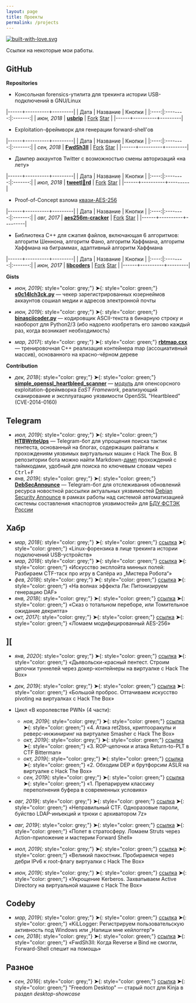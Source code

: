 ```yaml
---
layout: page
title: Проекты
permalink: /projects
---
```


[![built-with-love.svg](https://img.shields.io/badge/built%20with-%F0%9F%92%97%F0%9F%92%97%F0%9F%92%97-lightgrey?style=flat-square)](http://project.cyberpunk.ru/lib/burning_chrome/)

Ссылки на некоторые мои работы.

## GitHub

**Repositories**

- Консольная forensics-утилита для трекинга истории USB-подключений в GNU/Linux

|------+----------+---------|
| Дата | Название | Кнопки  |
|:----:|:--------:|:-------:|
| *июн, 2018* | [**usbrip**](https://github.com/snovvcrash/usbrip "snovvcrash/usbrip: Simple command line forensics tool for tracking USB device artifacts (history of USB events) on GNU/Linux.") | <a class="github-button" href="https://github.com/snovvcrash/usbrip/archive/master.zip" data-icon="octicon-repo-forked" data-size="large" aria-label="Fork snovvcrash/usbrip on GitHub">Fork</a> <a class="github-button" href="https://github.com/snovvcrash/usbrip" data-icon="octicon-star" data-size="large" data-show-count="true" aria-label="Star snovvcrash/usbrip on GitHub">Star</a> |
|------+----------+---------|

- Exploitation-фреймворк для генерации forward-shell'ов

|------+----------+---------|
| Дата | Название | Кнопки  |
|:----:|:--------:|:-------:|
| *сен, 2018* | [**FwdSh3ll**](https://github.com/snovvcrash/FwdSh3ll "snovvcrash/FwdSh3ll: Forward shell generation framework.") | <a class="github-button" href="https://github.com/snovvcrash/usbrip/fork" data-icon="octicon-repo-forked" data-size="large" data-size="large" aria-label="Fork snovvcrash/usbrip on GitHub">Fork</a> <a class="github-button" href="https://github.com/snovvcrash/FwdSh3ll" data-icon="octicon-star" data-size="large" data-show-count="true" aria-label="Star snovvcrash/FwdSh3ll on GitHub">Star</a> |
|------+----------+---------|

- Дампер аккаунтов Twitter с возможностью смены авторизаций «на лету»

|------+----------+---------|
| Дата | Название | Кнопки  |
|:----:|:--------:|:-------:|
| *июл, 2018* | [**tweetl:crown:rd**](https://github.com/snovvcrash/tweetlord "snovvcrash/tweetlord: Twitter profile dumper (downloader) with authorization swapping.") | <a class="github-button" href="https://github.com/snovvcrash/tweetlord/fork" data-icon="octicon-repo-forked" data-size="large" aria-label="Fork snovvcrash/tweetlord on GitHub">Fork</a> <a class="github-button" href="https://github.com/snovvcrash/tweetlord" data-icon="octicon-star" data-size="large" data-show-count="true" aria-label="Star snovvcrash/tweetlord on GitHub">Star</a> |
|------+----------+---------|

- Proof-of-Concept взлома [квази-AES-256](https://habr.com/post/339910 "Ломаем модифицированный AES-256 / Хабр")

|------+----------+---------|
| Дата | Название | Кнопки  |
|:----:|:--------:|:-------:|
| *авг, 2017* | [**aes256m-cracker**](https://github.com/snovvcrash/aes256m-cracker "snovvcrash/aes256m-cracker: Demo of cracking the training version of AES-256 (AES-256-M).") | <a class="github-button" href="https://github.com/snovvcrash/aes256m-cracker/archive/master.zip" data-icon="octicon-repo-forked" data-size="large" aria-label="Fork snovvcrash/aes256m-cracker on GitHub">Fork</a> <a class="github-button" href="https://github.com/snovvcrash/aes256m-cracker" data-icon="octicon-star" data-size="large" data-show-count="true" aria-label="Star snovvcrash/aes256m-cracker on GitHub">Star</a> |
|------+----------+---------|

- Библиотека C++ для сжатия файлов, включающая 6 алгоритмов: алгоритм Шеннона, алгоритм Фано, алгоритм Хаффмана, алгоритм Хаффмана на биграммах, адаптивный алгоритм Хаффмана

|------+----------+---------|
| Дата | Название | Кнопки  |
|:----:|:--------:|:-------:|
| *июн, 2017* | [**libcoders**](https://github.com/snovvcrash/libcoders "snovvcrash/libcoders: File compression library (includes 6 algorithms).") | <a class="github-button" href="https://github.com/snovvcrash/libcoders/archive/master.zip" data-icon="octicon-repo-forked" data-size="large" aria-label="Fork snovvcrash/libcoders on GitHub">Fork</a> <a class="github-button" href="https://github.com/snovvcrash/libcoders" data-icon="octicon-star" data-size="large" data-show-count="true" aria-label="Star snovvcrash/libcoders on GitHub">Star</a> |
|------+----------+---------|

**Gists**

- *июн, 2019*{: style="color: grey;"} **➤**{: style="color: green;"} [**s0c14lch3ck.py**](https://gist.github.com/snovvcrash/86bcbf65cbc89bf496fd19afcf19f6f5 "Username checker") — чекер зарегистрированных юзернеймов аккаунтов сошиал медии и адресов электронной почты

- *июн, 2019*{: style="color: grey;"} **➤**{: style="color: green;"} [**binasciicoder.py**](https://gist.github.com/snovvcrash/e8e129527ea77f2664a97b54cdeb9f55 "ASCII text string to binary string and vise versa (Python2/3 compatible)") — кодировщик ASCII-текста в бинарную строку и наоборот для Python2/3 (ибо надоело изобретать его заново каждый раз, когда возникает необходимость)

- *мар, 2017*{: style="color: grey;"} **➤**{: style="color: green;"} [**rbtmap.cxx**](https://gist.github.com/snovvcrash/e8bbdf8fa6e750ce503be219c243887e "Implementation of map (associative container) based on the red-black tree structure") — тренировочная C++ реализация контейнера map (ассоциативный массив), основанного на красно-чёрном дереве

**Contribution**

- *дек, 2018*{: style="color: grey;"} **➤**{: style="color: green;"} [**simple_openssl_heartbleed_scanner**](https://github.com/C0reL0ader/EaST/blob/master/exploits/simple_openssl_heartbleed_scanner.py "EaST/simple_openssl_heartbleed_scanner.py at master · C0reL0ader/EaST") — [модуль](https://gist.github.com/snovvcrash/5f12ffa8ce197e981e7b881903aa5122 "OpenSSL 'Heartbleed' exploit module for the EaST Framework") для опенсорсного exploitation-фреймворка *EaST Framework*, реализующий сканирование и эксплуатацию уязвимости OpenSSL "Heartbleed" (CVE-2014-0160)

## Telegram

- *июл, 2019*{: style="color: grey;"} **➤**{: style="color: green;"} [**HTBWriteUps**](https://t.me/HTBWriteUpsBot "Telegram: Contact @HTBWriteUpsBot") — Telegram-бот для упрощения поиска тактик пентеста, основанный на блогах, содержащих райтапы к прохождениям уязвимых виртуальных машин с Hack The Box. В репозитории бота можно найти Markdown-[дамп](https://github.com/snovvcrash/htb-write-ups-bot/blob/master/md/latest.md "htb-write-ups-bot/latest.md at master · snovvcrash/htb-write-ups-bot · GitHub") прохождений с таймкодами, удобный для поиска по ключевым словам через <kbd>Ctrl</kbd>+<kbd>F</kbd>
- *янв, 2019*{: style="color: grey;"} **➤**{: style="color: green;"} [**DebSecAnnounce**](https://t.me/DebSecAnnounceBot "Telegram: Contact @DebSecAnnounceBot") — Telegram-бот для отслеживания обновлений ресурса новостной рассылки актуальных уязвимостей [Debian Security Announce](https://lists.debian.org/debian-security-announce/ "Debian Mailing Lists -- Index for debian-security-announce") в рамках работы над системой автоматизацией системы составления «паспортов уязвимостей» для [БДУ ФСТЭК России](https://bdu.fstec.ru/vul "БДУ - Уязвимости")

## Хабр

- *мар, 2018*{: style="color: grey;"} **➤**{: style="color: green;"} [ссылка](https://habr.com/post/352254/) **➤**{: style="color: green;"} «Linux-форензика в лице трекинга истории подключений USB-устройств»
- *мар, 2018*{: style="color: grey;"} **➤**{: style="color: green;"} [ссылка](https://habr.com/post/351360/) **➤**{: style="color: green;"} «Искусство эксплойта минных полей: Разбираем CTF-таск про игру в Сапёра из „Мистера Робота“»
- *фев, 2018*{: style="color: grey;"} **➤**{: style="color: green;"} [ссылка](https://habr.com/post/347580/) **➤**{: style="color: green;"} «На волнах эффекта Ли: Питонизируем генерацию DAF»
- *янв, 2018*{: style="color: grey;"} **➤**{: style="color: green;"} [ссылка](https://habr.com/post/346572/) **➤**{: style="color: green;"} «Сказ о тотальном переборе, или Томительное ожидание декрипта»
- *окт, 2017*{: style="color: grey;"} **➤**{: style="color: green;"} [ссылка](https://habr.com/post/339910/) **➤**{: style="color: green;"} «Ломаем модифицированный AES-256»

## ][

* *янв, 2020*{: style="color: grey;"} **➤**{: style="color: green;"} [ссылка](https://xakep.ru/2019/12/26/htb-reddish/) **➤**{: style="color: green;"} «Дьявольски-красный пентест. Строим цепочки туннелей через докер-контейнеры на виртуалке с Hack The Box»

* *дек, 2019*{: style="color: grey;"} **➤**{: style="color: green;"} [ссылка](https://xakep.ru/2019/12/26/htb-pivoting/) **➤**{: style="color: green;"} «Большой проброс. Оттачиваем искусство pivoting на виртуалках с Hack The Box»

* Цикл «В королевстве PWN» (4 части):
  - *ноя, 2019*{: style="color: grey;"} **➤**{: style="color: green;"} [ссылка](https://xakep.ru/2019/11/20/hackthebox-smasher/) **➤**{: style="color: green;"} «4. Атака ret2bss, криптооракулы и реверс-инжиниринг на виртуалке Smasher с Hack The Box»
  - *окт, 2019*{: style="color: grey;"} **➤**{: style="color: green;"} [ссылка](https://xakep.ru/2019/10/23/ctf-bitterman/) **➤**{: style="color: green;"} «3. ROP-цепочки и атака Return-to-PLT в CTF Bitterman»
  - *окт, 2019*{: style="color: grey;"} **➤**{: style="color: green;"} [ссылка](https://xakep.ru/2019/10/08/hackthebox-dep-aslr/) **➤**{: style="color: green;"} «2. Обходим DEP и брутфорсим ASLR на виртуалке с Hack The Box»
  - *сен, 2019*{: style="color: grey;"} **➤**{: style="color: green;"} [ссылка](https://xakep.ru/2019/09/20/stack-overflow/) **➤**{: style="color: green;"} «1. Препарируем классику переполнения буфера в современных условиях»

* *авг, 2019*{: style="color: grey;"} **➤**{: style="color: green;"} [ссылка](https://xakep.ru/2019/08/20/compressed-token-format/) **➤**{: style="color: green;"} «Неправильный CTF. Одноразовые пароли, буйство LDAP-инъекций и трюки c архиватором 7z»
* *авг, 2019*{: style="color: grey;"} **➤**{: style="color: green;"} [ссылка](https://xakep.ru/2019/08/13/struts-forward-shell/) **➤**{: style="color: green;"} «Полет в стратосферу. Ломаем Struts через Action-приложение и мастерим Forward Shell»
* *июл, 2019*{: style="color: grey;"} **➤**{: style="color: green;"} [ссылка](https://xakep.ru/2019/07/16/mischief/) **➤**{: style="color: green;"} «Великий пакостник. Пробираемся через дебри IPv6 к root-флагу виртуалки с Hack The Box»
* *июн, 2019*{: style="color: grey;"} **➤**{: style="color: green;"} [ссылка](https://xakep.ru/2019/06/27/htb-kerberos/) **➤**{: style="color: green;"} «Укрощение Kerberos. Захватываем Active Directory на виртуальной машине с Hack The Box»

## Codeby

- *мар, 2019*{: style="color: grey;"} **➤**{: style="color: green;"} [ссылка](https://codeby.net/threads/registriruem-polzovatelskuju-aktivnost-pod-windows-ili-napishi-mne-kejlogger.67060/) **➤**{: style="color: green;"} «KiLLogger: Регистрируем пользовательскую активность под Windows или „Напиши мне кейлоггер“»
- *сен, 2018*{: style="color: grey;"} **➤**{: style="color: green;"} [ссылка](https://codeby.net/forum/threads/fwdsh3ll-kogda-reverse-i-bind-ne-smogli-forward-shell-speshit-na-pomosch.65029/) **➤**{: style="color: green;"} «FwdSh3ll: Когда Reverse и Bind не смогли, Forward-Shell спешит на помощь»

## Разное

- *сен, 2016*{: style="color: grey;"} **➤**{: style="color: green;"} [ссылка](https://snovvcrash.kinja.com/freedom-desktop-1787162891) **➤**{: style="color: green;"} "Freedom Desktop" — старый пост для Kinja в раздел *desktop-showcase*

